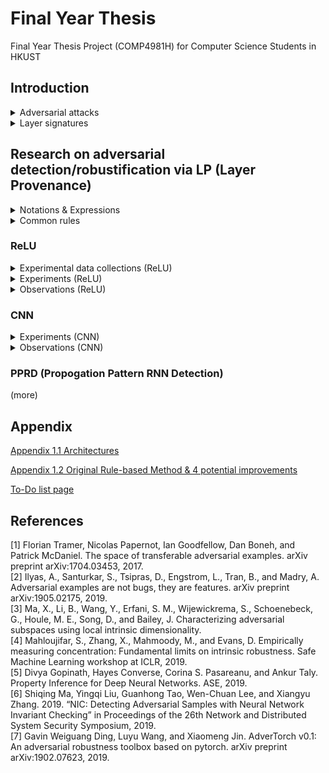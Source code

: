 # Final Year Thesis
Final Year Thesis Project (COMP4981H) for Computer Science Students in HKUST

## Introduction 

<details>
  <summary>Adversarial attacks</summary>
  We randomly extract 15 samples from MNIST dataset & generate 15 adv samples by various adv attacks (include the original one on the leftmost). As we can see, expect the leftmost column, the rest 14 columns represent the digit could be misclassified by machine learning models (if not all black). <br/>
  
  <img src="README_images/adv_samples_demo.png" align="center">
  
</details> 

<details>
  <summary>Layer signatures</summary>
  more
  
</details> 

## Research on adversarial detection/robustification via LP (Layer Provenance)

<details>
  <summary>Notations & Expressions</summary>

- **LP_i**: Layer Provenance of the i-th hidden layer
- **y**: ground-truth label, **y'** predicted label
- **S**: training set, **P**: provenance set
- **S1**: subset (first class) within training set, **S2**: subset (second class) within training set
- **P1**: subset (first class) within provenance set, **P2**: subset (second class) within provenance set
- **TPR**: True Positive Rate (A -> A)
- **TNR**: True Negative Rate (B -> B)
- **FPR**: False Positive Rate (B -> A)
- **FNR**: Flase Negative Rate (A -> B)
- **h**: Number of hidden layers (specifically for ReLU neural networks)
- **adv_a**: adversarial attack
- **i_FGSM**: Iterative Fast Gradient Sign Method, **JSMA**: Jacobian Saliency Map Attack, **CWL2**: CarliniWagner L2 Attack
- **()** indicate standard deviation. 

</details>

<details>
  <summary>Common rules</summary>

- For Table 1 to 3 and Experiment 1 to 4TPR, TNR, FPR, and FNR are examinated on 100 samples. 
- For Table 1 to 3 and Experiment 1 to 4, the task is to classify 5 and 7 (subset of MNIST). 
- For Table 1 to 3 and Experiment 1 to 4, if we use more than one LP, we will concatenate all LPs as one LP.  

</details>

### ReLU 

<details>
  <summary>Experimental data collections (ReLU)</summary>

[Table 1: TPR & TNR by LP_1 (adv_a=i_FGSM)](pages/table1.md)

[Table 2: TPR & TNR by LP_i combinations (adv_a=i_FGSM, h=4, y/y'=y)](pages/table2.md)

[Table 3: TPR & TNR by input augmentation (adv_a=i_FGSM, LPs=1, y/y'=y)](pages/table3.md)

</details>

<details>
  <summary>Experiments (ReLU)</summary>

[Exp 1: Relationship between h and FPR & FNR (adv_a=i_FGSM, LPs=1, y/y'=y)](pages/exp1.md)

[Exp 2: Relationship between |S| and FPR & FNR (adv_a=i_FGSM, LPs=1, y/y'=y)](pages/exp2.md)

[Exp 3: Relationship between single LP_i and FPR & FNR (adv_a=i_FGSM, y/y'=y)](pages/exp3.md)

[Exp 4: Relationship between LP_i combinations and FPR & FNR (adv_a=i_FGSM, y/y'=y)](pages/exp4.md)

</details>

<details>
  <summary>Observations (ReLU)</summary>

  - Position of layers can influence detection capability. As we can see, when LP is closer to the end, TP  increases and TN decreases. One possible explanation is that when the LP is closer to the end, more samples (both for benign and adversarial samples) are likely to fall in the same provenance. 
  - Different type of layers also have different detection capability. 
  - We do not need to leverage all LPs. Single LP can achieve similar capability in terms of adversarial detection. 
  - If LP_i is matched, LP_i+1 is extremely likely to be matched.
  - An adversarial sample does not belong to either the provenance set of the ground-truth label or the provenance set of the predicted label
  - y' class, both benign & adversarial samples on 4 hidden layers ReLU → [A, B, B, B] or [A, A, B, B]
  - y class, most then [B, B, B, B] or [A, A, A, A]

</details>

### CNN

<details>
  <summary>Experiments (CNN)</summary>

[Exp 5: Potential Method 1 & Integrated LPs judgement (adv_attack=i_FGSM, y/y'=y', model=CNN)](pages/exp5.md)

[Exp 6: Potential Method 2 & Integrated LPs judgement (adv_attack=i_FGSM, y/y'=y', model=CNN)](pages/exp6.md)

[Exp 7: Potential Method 3 & Integrated LPs judgement (adv_attack=i_FGSM, y/y'=y', model=CNN)](pages/exp7.md)

[Exp 8: Potential Method 4 & Integrated LPs judgement (adv_attack=i_FGSM, y/y'=y', model=CNN)](pages/exp8.md)

[Exp 9: Relation between percentile (PCTL/qr) differentation line and 'Classified Benign Ratio' (CBR) (adv_attack=i_FGSM, y/y'=y', model=CNN)](pages/exp9.md)

[Exp10: Relation between PIs and dropout layer (adv_attack=i_FGSM, y/y'=y', model=CNN, qr=95, i-th_robustified_layer=2, approach=insertion and total retraining)](pages/exp10.md)

[Exp11: Relation between PIs and dropout layer (adv_attack=i_FGSM, y/y'=y', model=CNN, qr=95, i-th_robustified_layer=1/3/4, approach=insertion and total retraining)](pages/exp11.md)

[Exp12: Relation between PIs and dropout layer (adv_attack=i_FGSM, y/y'=y', model=CNN, qr=95, approach=insertion only)](pages/exp12.md)

[Exp13: Relation between PIs and dropout layer (adv_attack=i_FGSM, y/y'=y', model=CNN, qr=95, approach=insertion and slight tuning)](pages/exp13.md)

[Exp14: (debug: uninit eps) Relation between attack success rate and dropout layer (adv_attack=i_FGSM, y/y'=y', model=CNN, qr=95, approach=insertion and slight tuning)](pages/exp14.md)

</details>

<details>
  <summary>Observations (CNN)</summary>

  - With simple dropout layer inserted, it will exactly enhance the difficulty to distinguish the propogation patterns between benign samples and adversarial samples (reverse against our anticipation). 
  - By setting differentiation line for each layer, we can already have the strong capability to identify benign samples and adversarial samples clearly (b->b and a->a are both > 0.9). **However, JSMA and CWL2 attacks are not yet tested.**

</details>

### PPRD (Propogation Pattern RNN Detection) 

(more) 

## Appendix 

[Appendix 1.1 Architectures](pages/appendix1_1.md) 

[Appendix 1.2 Original Rule-based Method & 4 potential improvements](pages/appendix1_2.md)

[To-Do list page](pages/todo.md)

## References 
[1] Florian Tramer, Nicolas Papernot, Ian Goodfellow, Dan Boneh, and Patrick McDaniel. The space of transferable adversarial examples. arXiv preprint arXiv:1704.03453, 2017. <br />
[2] Ilyas, A., Santurkar, S., Tsipras, D., Engstrom, L., Tran, B., and Madry, A. Adversarial examples are not bugs, they are features. arXiv preprint arXiv:1905.02175, 2019. <br />
[3] Ma, X., Li, B., Wang, Y., Erfani, S. M., Wijewickrema, S., Schoenebeck, G., Houle, M. E., Song, D., and Bailey, J. Characterizing adversarial subspaces using local intrinsic dimensionality. <br />
[4] Mahloujifar, S., Zhang, X., Mahmoody, M., and Evans, D. Empirically measuring concentration: Fundamental limits on intrinsic robustness. Safe Machine Learning workshop at ICLR, 2019. <br />
[5] Divya Gopinath, Hayes Converse, Corina S. Pasareanu, and Ankur Taly. Property Inference for Deep Neural Networks. ASE, 2019. <br />
[6] Shiqing Ma, Yingqi Liu, Guanhong Tao, Wen-Chuan Lee, and Xiangyu Zhang. 2019. “NIC: Detecting Adversarial Samples with Neural Network Invariant Checking” in Proceedings of the 26th Network and Distributed System Security Symposium, 2019. <br />
[7] Gavin Weiguang Ding, Luyu Wang, and Xiaomeng Jin. AdverTorch v0.1: An adversarial robustness toolbox based on
pytorch. arXiv preprint arXiv:1902.07623, 2019. <br/> 

